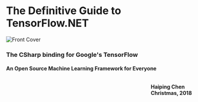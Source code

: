 # The Definitive Guide to TensorFlow.NET










![Front Cover](_images/front-cover.jpg)









### The CSharp binding for Google's TensorFlow

#### An Open Source Machine Learning Framework for Everyone











<p style='float:right;'> 
<b>Haiping Chen</b><br/>
<b>Christmas, 2018</b><br/>
</p>








